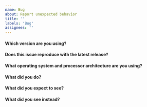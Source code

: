 ```yaml
---
name: Bug
about: Report unexpected behavior
title: ''
labels: 'Bug'
assignees: ''
---
```


<!-- Please answer these questions before submitting your issue. Thanks! -->

#### Which version are you using?



#### Does this issue reproduce with the latest release?



#### What operating system and processor architecture are you using?



#### What did you do?



#### What did you expect to see?



#### What did you see instead?


